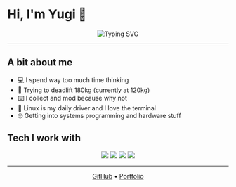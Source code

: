 # Hi, I'm Yugi 👋

<div align="center">
  <img src="https://readme-typing-svg.herokuapp.com?font=Fira+Code&size=22&duration=3000&pause=1000&color=6A6AF0&center=true&vCenter=true&width=500&lines=20-year-old+student+from+Germany;I+code,+lift+weights+and+break+things;obsessed+with+low-level+programming" alt="Typing SVG" />
</div>

---

## A bit about me

- 💻 I spend way too much time thinking 
- 💪 Trying to deadlift 180kg (currently at 120kg)
- ⌨️ I collect and mod because why not
- 🐧 Linux is my daily driver and I love the terminal
- 🤓 Getting into systems programming and hardware stuff

## Tech I work with

<p align="center">
  <img src="https://skillicons.dev/icons?i=python" />
    <img src="https://skillicons.dev/icons?i=cpp" />
      <img src="https://skillicons.dev/icons?i=linux" />
        <img src="https://skillicons.dev/icons?i=vscode" />
</p>

---

<div align="center">
  <a href="https://github.com/unc0dedx">GitHub</a> • <a href="https://unc0dedx.github.io">Portfolio</a>
</div>
